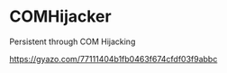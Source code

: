 # COMHijacker
Persistent through COM Hijacking


https://gyazo.com/77111404b1fb0463f674cfdf03f9abbc
